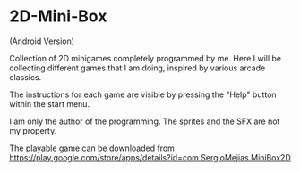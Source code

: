 # 2D-Mini-Box
(Android Version)

Collection of 2D minigames completely programmed by me. Here I will be collecting different games that I am doing, inspired by various arcade classics.

The instructions for each game are visible by pressing the "Help" button within the start menu.

I am only the author of the programming. The sprites and the SFX are not my property.

The playable game can be downloaded from https://play.google.com/store/apps/details?id=com.SergioMejias.MiniBox2D
